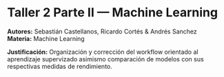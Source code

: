 # Taller 2 Parte II — Machine Learning  
**Autores:** Sebastián Castellanos, Ricardo Cortés & Andrés Sanchez   
**Materia:** Machine Learning

**Justificación:** Organización y corrección del workflow orientado al aprendizaje supervizado asimismo comparación de modelos con sus respectivas medidas de rendimiento.
